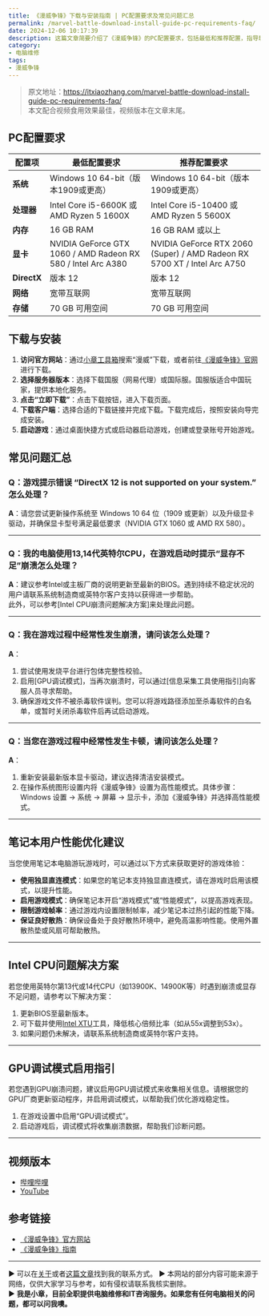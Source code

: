 ```yaml
---
title: 《漫威争锋》下载与安装指南 | PC配置要求及常见问题汇总
permalink: /marvel-battle-download-install-guide-pc-requirements-faq/
date: 2024-12-06 10:17:39
description: 这篇文章简要介绍了《漫威争锋》的PC配置要求，包括最低和推荐配置，指导玩家从官网下载并安装游戏客户端，同时汇总了常见问题解决方案.
category:
- 电脑维修
tags:
- 漫威争锋
---
```


> 原文地址：<https://itxiaozhang.com/marvel-battle-download-install-guide-pc-requirements-faq/>  
> 本文配合视频食用效果最佳，视频版本在文章末尾。

## PC配置要求

| 配置项       | 最低配置要求                         | 推荐配置要求                         |
|--------------|-------------------------------------|-------------------------------------|
| **系统**   | Windows 10 64-bit（版本1909或更高）  | Windows 10 64-bit（版本1909或更高）  |
| **处理器**     | Intel Core i5-6600K 或 AMD Ryzen 5 1600X | Intel Core i5-10400 或 AMD Ryzen 5 5600X |
| **内存**       | 16 GB RAM                           | 16 GB RAM 或以上                    |
| **显卡**       | NVIDIA GeForce GTX 1060 / AMD Radeon RX 580 / Intel Arc A380 | NVIDIA GeForce RTX 2060 (Super) / AMD Radeon RX 5700 XT / Intel Arc A750 |
| **DirectX**    | 版本 12                              | 版本 12                              |
| **网络**   | 宽带互联网                           | 宽带互联网                           |
| **存储**   | 70 GB 可用空间                       | 70 GB 可用空间                       |

## 下载与安装

1. **访问官方网站**：通过[小章工具箱](https://fixpc.cc/)搜索“漫威”下载，或者前往[《漫威争锋》官网](https://marvelrivals.163.com/)进行下载。
2. **选择服务器版本**：选择下载国服（网易代理）或国际服。国服版适合中国玩家，提供本地化服务。
3. **点击“立即下载”**：点击下载按钮，进入下载页面。
4. **下载客户端**：选择合适的下载链接并完成下载。下载完成后，按照安装向导完成安装。
5. **启动游戏**：通过桌面快捷方式或启动器启动游戏，创建或登录账号开始游戏。

## 常见问题汇总

### Q：游戏提示错误 “DirectX 12 is not supported on your system.” 怎么处理？

**A**：请您尝试更新操作系统至 Windows 10 64 位（1909 或更新）以及升级显卡驱动，并确保显卡型号满足最低要求（NVIDIA GTX 1060 或 AMD RX 580）。

---

### Q：我的电脑使用13,14代英特尔CPU，在游戏启动时提示“显存不足”崩溃怎么处理？

**A**：建议参考Intel或主板厂商的说明更新至最新的BIOS。遇到持续不稳定状况的用户请联系系统制造商或英特尔客户支持以获得进一步帮助。  
此外，可以参考[Intel CPU崩溃问题解决方案]来处理此问题。

---

### Q：我在游戏过程中经常性发生崩溃，请问该怎么处理？

**A**：  

1. 尝试使用发烧平台进行包体完整性校验。
2. 启用[GPU调试模式]，当再次崩溃时，可以通过[信息采集工具使用指引]向客服人员寻求帮助。
3. 确保游戏文件不被杀毒软件误判。您可以将游戏路径添加至杀毒软件的白名单，或暂时关闭杀毒软件后再试启动游戏。

---

### Q：当您在游戏过程中经常性发生卡顿，请问该怎么处理？

**A**：  

1. 重新安装最新版本显卡驱动，建议选择清洁安装模式。
2. 在操作系统图形设置内将《漫威争锋》设置为高性能模式。具体步骤：  
   Windows 设置 -> 系统 -> 屏幕 -> 显示卡，添加《漫威争锋》并选择高性能模式。

---

## 笔记本用户性能优化建议

当您使用笔记本电脑游玩游戏时，可以通过以下方式来获取更好的游戏体验：

- **使用独显直连模式**：如果您的笔记本支持独显直连模式，请在游戏时启用该模式，以提升性能。
- **启用游戏模式**：确保笔记本开启“游戏模式”或“性能模式”，以提高游戏表现。
- **限制游戏帧率**：通过游戏内设置限制帧率，减少笔记本过热引起的性能下降。
- **保证良好散热**：确保设备处于良好散热环境中，避免高温影响性能。使用外置散热垫或风扇可帮助散热。

---

## Intel CPU问题解决方案

若您使用英特尔第13代或14代CPU（如13900K、14900K等）时遇到崩溃或显存不足问题，请参考以下解决方案：

1. 更新BIOS至最新版本。
2. 可下载并使用[Intel XTU](https://www.intel.com/content/www/us/en/download/17881/intel-extreme-tuning-utility-intel-xtu.html)工具，降低核心倍频比率（如从55x调整到53x）。
3. 如果问题仍未解决，请联系系统制造商或英特尔客户支持。

---

## GPU调试模式启用指引

若您遇到GPU崩溃问题，建议启用GPU调试模式来收集相关信息。请根据您的GPU厂商更新驱动程序，并启用调试模式，以帮助我们优化游戏稳定性。

1. 在游戏设置中启用“GPU调试模式”。
2. 启动游戏后，调试模式将收集崩溃数据，帮助我们诊断问题。

---

## 视频版本

- [哔哩哔哩](https://space.bilibili.com/3546607630944387)
- [YouTube](https://www.youtube.com/@itxiaozhang)

## 参考链接

- [《漫威争锋》官方网站](https://marvelrivals.163.com/)
- [《漫威争锋》指南](https://marvelrivals.163.com/guide/)

---
▶ 可以在[关于](https://itxiaozhang.com/about/)或者[这篇文章](https://itxiaozhang.com/about-computer-repair-services-with-me/)找到我的联系方式。
▶ 本网站的部分内容可能来源于网络，仅供大家学习与参考，如有侵权请联系我核实删除。  
▶ **我是小章，目前全职提供电脑维修和IT咨询服务。如果您有任何电脑相关的问题，都可以问我噢。**  
